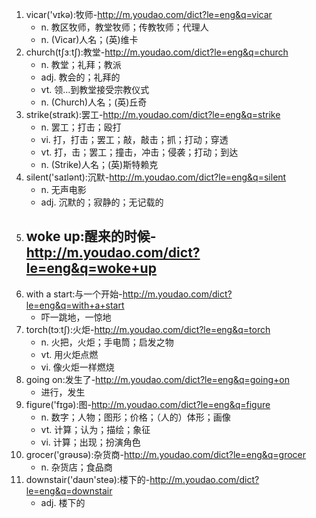 1. vicar('vɪkə):牧师-http://m.youdao.com/dict?le=eng&q=vicar
    - n. 教区牧师，教堂牧师；传教牧师；代理人
    - n. (Vicar)人名；(英)维卡
2. church(tʃɜːtʃ):教堂-http://m.youdao.com/dict?le=eng&q=church
    - n. 教堂；礼拜；教派
    - adj. 教会的；礼拜的
    - vt. 领…到教堂接受宗教仪式
    - n. (Church)人名；(英)丘奇
3. strike(straɪk):罢工-http://m.youdao.com/dict?le=eng&q=strike
    - n. 罢工；打击；殴打
    - vi. 打，打击；罢工；敲，敲击；抓；打动；穿透
    - vt. 打，击；罢工；撞击，冲击；侵袭；打动；到达
    - n. (Strike)人名；(英)斯特赖克
4. silent('saɪlənt):沉默-http://m.youdao.com/dict?le=eng&q=silent
    - n. 无声电影
    - adj. 沉默的；寂静的；无记载的
5. woke up:醒来的时候-http://m.youdao.com/dict?le=eng&q=woke+up
    - 
6. with a start:与一个开始-http://m.youdao.com/dict?le=eng&q=with+a+start
    - 吓一跳地，一惊地
7. torch(tɔːtʃ):火炬-http://m.youdao.com/dict?le=eng&q=torch
    - n. 火把，火炬；手电筒；启发之物
    - vt. 用火炬点燃
    - vi. 像火炬一样燃烧
8. going on:发生了-http://m.youdao.com/dict?le=eng&q=going+on
    - 进行，发生
9. figure('fɪgə):图-http://m.youdao.com/dict?le=eng&q=figure
    - n. 数字；人物；图形；价格；（人的）体形；画像
    - vt. 计算；认为；描绘；象征
    - vi. 计算；出现；扮演角色
10. grocer('grəʊsə):杂货商-http://m.youdao.com/dict?le=eng&q=grocer
    - n. 杂货店；食品商
11. downstair('daʊn'steə):楼下的-http://m.youdao.com/dict?le=eng&q=downstair
    - adj. 楼下的